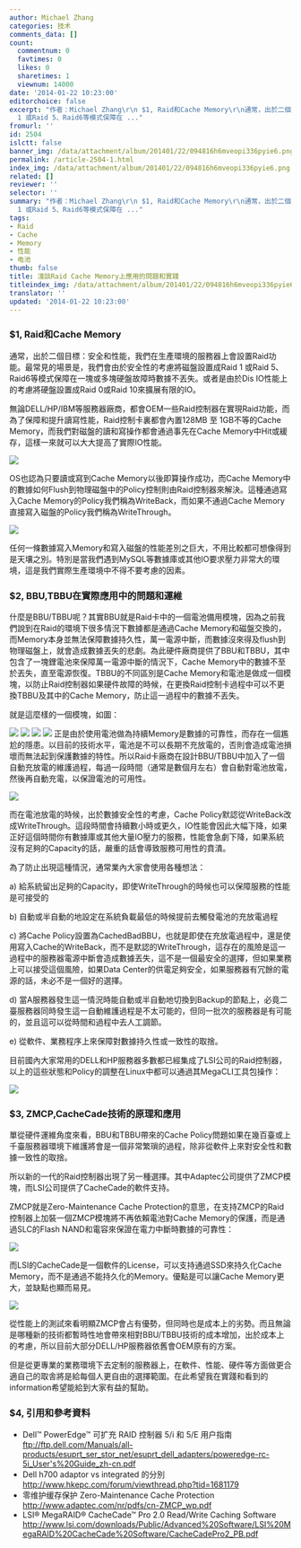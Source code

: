 ```yaml
---
author: Michael Zhang
categories: 技术
comments_data: []
count:
  commentnum: 0
  favtimes: 0
  likes: 0
  sharetimes: 1
  viewnum: 14000
date: '2014-01-22 10:23:00'
editorchoice: false
excerpt: "作者：Michael Zhang\r\n $1, Raid和Cache Memory\r\n通常，出於二個目標：安全和性能，我們在生產環境的服務器上會設置Raid功能。最常見的場景是，我們會由於安全性的考慮將磁盤設置成Raid
  1 或Raid 5、Raid6等模式保障在 ..."
fromurl: ''
id: 2504
islctt: false
banner_img: /data/attachment/album/201401/22/094816h6mveopi336pyie6.png
permalink: /article-2504-1.html
index_img: /data/attachment/album/201401/22/094816h6mveopi336pyie6.png
related: []
reviewer: ''
selector: ''
summary: "作者：Michael Zhang\r\n $1, Raid和Cache Memory\r\n通常，出於二個目標：安全和性能，我們在生產環境的服務器上會設置Raid功能。最常見的場景是，我們會由於安全性的考慮將磁盤設置成Raid
  1 或Raid 5、Raid6等模式保障在 ..."
tags:
- Raid
- Cache
- Memory
- 性能
- 电池
thumb: false
title: 淺談Raid Cache Memory上應用的問題和實踐
titleindex_img: /data/attachment/album/201401/22/094816h6mveopi336pyie6.png
translator: ''
updated: '2014-01-22 10:23:00'
---
```


### $1, Raid和Cache Memory


通常，出於二個目標：安全和性能，我們在生產環境的服務器上會設置Raid功能。最常見的場景是，我們會由於安全性的考慮將磁盤設置成Raid 1 或Raid 5、Raid6等模式保障在一塊或多塊硬盤故障時數據不丟失。或者是由於Dis IO性能上的考慮將硬盤設置成Raid 0或Raid 10來擴展有限的IO。


無論DELL/HP/IBM等服務器廠商，都會OEM一些Raid控制器在實現Raid功能，而為了保障和提升讀寫性能，Raid控制卡裏都會內置128MB 至 1GB不等的Cache Memory，而我們對磁盤的讀和寫操作都會通過事先在Cache Memory中Hit或緩存，這樣一來就可以大大提高了實際IO性能。


![](/data/attachment/album/201401/22/094816h6mveopi336pyie6.png)


OS也認為只要讀或寫到Cache Memory以後即算操作成功，而Cache Memory中的數據如何Flush到物理磁盤中的Policy控制則由Raid控制器來解決。這種通過寫入Cache Memory的Policy我們稱為WriteBack，而如果不通過Cache Memory直接寫入磁盤的Policy我們稱為WriteThrough。


![](/data/attachment/album/201401/22/094900u522whinoixbd2fh.png)


任何一條數據寫入Memory和寫入磁盤的性能差別之巨大，不用比較都可想像得到是天壤之別。特別是當我們遇到MySQL等數據庫或其他IO要求壓力非常大的環境，這是我們實際生產環境中不得不要考慮的因素。


### $2, BBU,TBBU在實際應用中的問題和運維


什麼是BBU/TBBU呢？其實BBU就是Raid卡中的一個電池備用模塊，因為之前我們說到在Raid的環境下很多情況下數據都是通過Cache Memory和磁盤交換的，而Memory本身並無法保障數據持久性，萬一電源中斷，而數據沒來得及flush到物理磁盤上，就會造成數據丟失的悲劇。為此硬件廠商提供了BBU和TBBU，其中包含了一塊鋰電池來保障萬一電源中斷的情況下，Cache Memory中的數據不至於丟失，直至電源恢復。TBBU的不同區別是Cache Memory和電池是做成一個模塊，以防止Raid控制器如果硬件故障的時候，在更換Raid控制卡過程中可以不更換TBBU及其中的Cache Memory，防止這一過程中的數據不丟失。


就是這麼樣的一個模塊，如圖：


![](/data/attachment/album/201401/22/094954qfibmrzwfgsvrzzh.jpg) ![](/data/attachment/album/201401/22/095014fr3tlrrrga6lh465.jpg) ![](/data/attachment/album/201401/22/0950307t5o75wsfqmghcsl.jpg) ![](/data/attachment/album/201401/22/095051l87qq0m1ylv1bqzz.jpg) 正是由於使用電池做為持續Memory是數據的可靠性，而存在一個尷尬的隱患。以目前的技術水平，電池是不可以長期不充放電的，否則會造成電池損壞而無法起到保護數據的特性。所以Raid卡廠商在設計BBU/TBBU中加入了一個自動充放電的維護過程，每過一段時間（通常是數個月左右）會自動對電池放電，然後再自動充電，以保證電池的可用性。


![](/data/attachment/album/201401/22/095148zptihiic8t8hctcv.png)


而在電池放電的時候，出於數據安全性的考慮，Cache Policy默認從WriteBack改成WriteThrough。這段時間會持續數小時或更久，IO性能會因此大幅下降，如果正好這個時間你有數據庫或其他大量IO壓力的服務，性能會急劇下降，如果系統沒有足夠的Capacity的話，嚴重的話會導致服務可用性的賁潰。


為了防止出現這種情況，通常業內大家會使用各種想法：


a) 給系統留出足夠的Capacity，即使WriteThrough的時候也可以保障服務的性能是可接受的


b) 自動或半自動的地設定在系統負載最低的時候提前去觸發電池的充放電過程


c) 將Cache Policy設置為CachedBadBBU，也就是即使在充放電過程中，還是使用寫入Cache的WriteBack，而不是默認的WriteThrough，這存在的風險是這一過程中的服務器電源中斷會造成數據丟失，這不是一個最安全的選擇，但如果業務上可以接受這個風險，如果Data Center的供電足夠安全，如果服務器有冗餘的電源的話，未必不是一個好的選擇。


d) 當A服務器發生這一情況時能自動或半自動地切換到Backup的節點上，必竟二臺服務器同時發生這一自動維護過程是不太可能的，但同一批次的服務器是有可能的，並且這可以從時間和過程中去人工調節。


e) 從軟件、業務程序上來保障對數據持久性或一致性的取捨。


 


目前國內大家常用的DELL和HP服務器多數都已經集成了LSI公司的Raid控制器，以上的這些狀態和Policy的調整在Linux中都可以通過其MegaCLI工具包操作：


![](/data/attachment/album/201401/22/095225znalkapp69cgpkvz.png)


### $3, ZMCP,CacheCade技術的原理和應用


單從硬件運維角度來看，BBU和TBBU帶來的Cache Policy問題如果在幾百臺或上千臺服務器環境下維護將會是一個非常繁瑣的過程，除非從軟件上來對安全性和數據一致性的取捨。


所以新的一代的Raid控制器出現了另一種選擇。其中Adaptec公司提供了ZMCP模塊，而LSI公司提供了CacheCade的軟件支持。


ZMCP就是Zero-Maintenance Cache Protection的意思，在支持ZMCP的Raid控制器上加裝一個ZMCP模塊將不再依賴電池對Cache Memory的保護，而是通過SLC的Flash NAND和電容來保證在電力中斷時數據的可靠性：


![](/data/attachment/album/201401/22/095351lx9lis9ljl9cicxq.png)


而LSI的CacheCade是一個軟件的License，可以支持通過SSD來持久化Cache Memory，而不是通過不能持久化的Memory。優點是可以讓Cache Memory更大，並缺點也顯而易見。


![](/data/attachment/album/201401/22/095441zqbi66sr0dzpx7s7.png)


從性能上的測試來看明顯ZMCP會占有優勢，但同時也是成本上的劣勢。而且無論是哪種新的技術都暫時性地會帶來相對BBU/TBBU技術的成本增加，出於成本上的考慮，所以目前大部分DELL/HP服務器依舊會OEM原有的方案。


但是從更專業的業務環境下去定制的服務器上，在軟件、性能、硬件等方面做更合適自己的取舎將是給每個人更自由的選擇範圍。在此希望我在實踐和看到的information希望能給到大家有益的幫助。


### $4, 引用和參考資料


* Dell™ PowerEdge™ 可扩充 RAID 控制器 5/i 和 5/E 用户指南  
<ftp://ftp.dell.com/Manuals/all-products/esuprt_ser_stor_net/esuprt_dell_adapters/poweredge-rc-5i_User's%20Guide_zh-cn.pdf>
* Dell h700 adaptor vs integrated 的分別  
<http://www.hkepc.com/forum/viewthread.php?tid=1681179>
* 零维护缓存保护 Zero-Maintenance Cache Protection  
<http://www.adaptec.com/nr/pdfs/cn-ZMCP_wp.pdf>
* LSI® MegaRAID® CacheCade™ Pro 2.0 Read/Write Caching Software  
<http://www.lsi.com/downloads/Public/Advanced%20Software/LSI%20MegaRAID%20CacheCade%20Software/CacheCadePro2_PB.pdf>